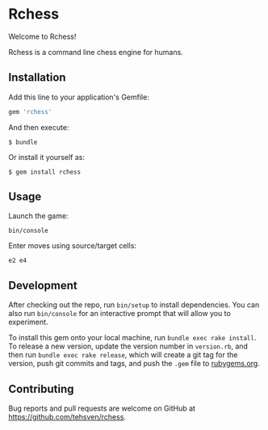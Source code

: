 # Rchess

Welcome to Rchess!

Rchess is a command line chess engine for humans.

## Installation

Add this line to your application's Gemfile:

```ruby
gem 'rchess'
```

And then execute:

    $ bundle

Or install it yourself as:

    $ gem install rchess

## Usage

Launch the game:
```
bin/console
```

Enter moves using source/target cells:
```
e2 e4
```

## Development

After checking out the repo, run `bin/setup` to install dependencies. You can also run `bin/console` for an interactive prompt that will allow you to experiment.

To install this gem onto your local machine, run `bundle exec rake install`. To release a new version, update the version number in `version.rb`, and then run `bundle exec rake release`, which will create a git tag for the version, push git commits and tags, and push the `.gem` file to [rubygems.org](https://rubygems.org).

## Contributing

Bug reports and pull requests are welcome on GitHub at https://github.com/tehsven/rchess.

